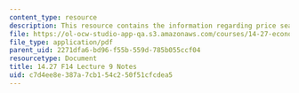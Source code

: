 ```yaml
---
content_type: resource
description: This resource contains the information regarding price search notes .
file: https://ol-ocw-studio-app-qa.s3.amazonaws.com/courses/14-27-economics-and-e-commerce-fall-2014/c7d4ee8e387a7cb154c250f51cfcdea5_MIT14_27F14_Lec9.pdf
file_type: application/pdf
parent_uid: 2271dfa6-bd96-f55b-559d-785b055ccf04
resourcetype: Document
title: 14.27 F14 Lecture 9 Notes
uid: c7d4ee8e-387a-7cb1-54c2-50f51cfcdea5
---
```

